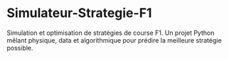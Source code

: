# Simulateur-Strategie-F1
Simulation et optimisation de stratégies de course F1. Un projet Python mêlant physique, data et algorithmique pour prédire la meilleure stratégie possible.
